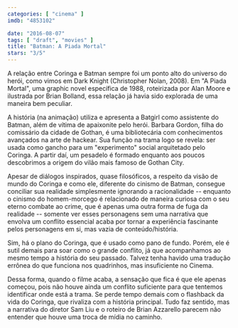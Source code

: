 ```yaml
---
categories: [ "cinema" ]
imdb: "4853102"

date: "2016-08-07"
tags: [ "draft", "movies" ]
title: "Batman: A Piada Mortal"
stars: "3/5"
---
```

A relação entre Coringa e Batman sempre foi um ponto alto do universo do herói, como vimos em Dark Knight (Christopher Nolan, 2008). Em "A Piada Mortal", uma graphic novel específica de 1988, roteirizada por Alan Moore e ilustrada por Brian Bolland, essa relação já havia sido explorada de uma maneira bem peculiar.

A história (na animação) utiliza e apresenta a Batgirl como assistente do Batman, além de vítima de apaixonite pelo herói. Barbara Gordon, filha do comissário da cidade de Gothan, é uma bibliotecária com conhecimentos avançados na arte de hackear. Sua função na trama logo se revela: ser usada como gancho para um "experimento" social arquitetado pelo Coringa. A partir daí, um pesadelo é formado enquanto aos poucos descobrimos a origem do vilão mais famoso de Gothan City.

Apesar de diálogos inspirados, quase filosóficos, a respeito da visão de mundo do Coringa e como ele, diferente do cinismo de Batman, consegue conciliar sua realidade simplesmente ignorando a racionalidade -- enquanto o cinismo do homem-morcego é relacionado de maneira curiosa com o seu eterno combate ao crime, que é apenas uma outra forma de fuga da realidade -- somente ver esses personagens sem uma narrativa que envolva um conflito essencial acaba por tornar a experiência fascinante pelos personagens em si, mas vazia de conteúdo/história.

Sim, há o plano do Coringa, que é usado como pano de fundo. Porém, ele é sutil demais para soar como o grande conflito, já que acompanhamos ao mesmo tempo a história do seu passado. Talvez tenha havido uma tradução errônea do que funciona nos quadrinhos, mas insuficiente no Cinema.

Dessa forma, quando o filme acaba, a sensação que fica é que ele apenas começou, pois não houve ainda um conflito suficiente para que tentemos identificar onde está a trama. Se perde tempo demais com o flashback da vida do Coringa, que rivaliza com a história principal. Tudo faz sentido, mas a narrativa do diretor Sam Liu e o roteiro de Brian Azzarello parecem não entender que houve uma troca de mídia no caminho.
